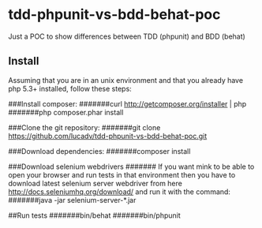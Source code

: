 tdd-phpunit-vs-bdd-behat-poc
============================

Just a POC to show differences between TDD (phpunit) and BDD (behat)

## Install
Assuming that you are in an unix environment and that you already have php 5.3+ installed, follow these steps:

###Install composer: 
#######curl http://getcomposer.org/installer | php
#######php composer.phar install

###Clone the git repository:
#######git clone https://github.com/lucadv/tdd-phpunit-vs-bdd-behat-poc.git

###Download dependencies:
#######composer install

###Download selenium webdrivers
####### If you want mink to be able to open your browser and run tests in that environment then you have to download latest selenium server webdriver from here http://docs.seleniumhq.org/download/ and run it with the command:
#######java -jar selenium-server-*.jar

##Run tests
#######bin/behat 
#######bin/phpunit
